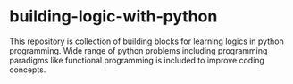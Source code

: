 # building-logic-with-python

This repository is collection of building blocks for learning logics in python programming. Wide range of python problems including programming 
paradigms like functional programming is included to improve coding concepts.
